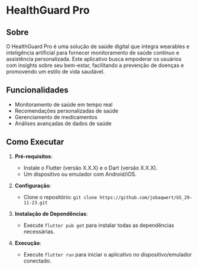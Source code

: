 # HealthGuard Pro

## Sobre

O HealthGuard Pro é uma solução de saúde digital que integra wearables e inteligência artificial para fornecer monitoramento de saúde contínuo e assistência personalizada. Este aplicativo busca empoderar os usuários com insights sobre seu bem-estar, facilitando a prevenção de doenças e promovendo um estilo de vida saudável.

## Funcionalidades

- Monitoramento de saúde em tempo real
- Recomendações personalizadas de saúde
- Gerenciamento de medicamentos
- Análises avançadas de dados de saúde

## Como Executar

1. **Pré-requisitos**:
    
    - Instale o Flutter (versão X.X.X) e o Dart (versão X.X.X).
    - Um dispositivo ou emulador com Android/iOS.
2. **Configuração**:
    
    - Clone o repositório: `git clone https://github.com/jobaqwert/GS_29-11-23.git`
3. **Instalação de Dependências**:
    
    - Execute `flutter pub get` para instalar todas as dependências necessárias.
4. **Execução**:
    
    - Execute `flutter run` para iniciar o aplicativo no dispositivo/emulador conectado.
